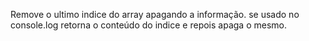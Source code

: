 Remove o ultimo indice do array apagando a informação.
se usado no console.log retorna o conteúdo do indice e repois apaga o mesmo.
